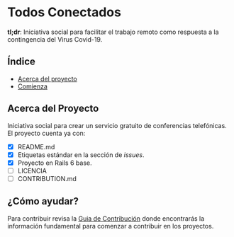 # Todos Conectados

**tl;dr**: Iniciativa social para facilitar el trabajo remoto como respuesta a la contingencia del Virus Covid-19.

## Índice

* [Acerca del proyecto](https://github.com/todosconectados/api#acerca-del-proyecto)
* [Comienza](https://github.com/todosconectados/api#comienza)


## Acerca del Proyecto

Iniciativa social para crear un servicio gratuito de conferencias telefónicas. El proyecto cuenta ya con:

* [x] README.md
* [x] Etiquetas estándar en la sección de *issues*.
* [x] Proyecto en Rails 6 base.
* [ ] LICENCIA
* [ ] CONTRIBUTION.md

## ¿Cómo ayudar?
Para contribuir revisa la [Guia de Contribución](https://github.com/todosconectados/api/terremoto-cdmx/blob/master/CONTRIBUTING.md) donde encontrarás la información fundamental para comenzar a contribuir en los proyectos.
